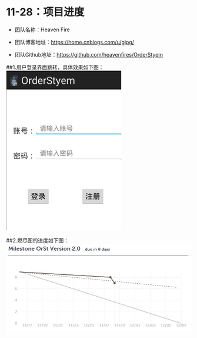 ﻿# 11-28：项目进度
* 团队名称：Heaven Fire

* 团队博客地址：https://home.cnblogs.com/u/gjpg/  

* 团队Github地址：https://github.com/heavenfires/OrderStyem

##1.用户登录界面跳转，具体效果如下图：
![image](https://github.com/heavenfires/OrderStyem/raw/master/docs/yyimage/ttt.png)<br>


##2.燃尽图的进度如下图：
![image](https://github.com/heavenfires/OrderStyem/raw/master/docs/yyimage/sss.jpg)<br>

  
